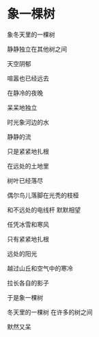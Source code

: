 # 象一棵树

象冬天里的一棵树

静静独立在其他树之间

天空阴郁

喧嚣也已经远去

在静冷的夜晚 

呆呆地独立

时光象河边的水 

静静的流
<br/>


只是紧紧地扎根

在远处的土地里

树叶已经落尽 

偶尔鸟儿落脚在光秃的枝桠

和不远处的电线杆 默默相望




任凭冰雪和寒风

只有紧紧地扎根

远处的阳光

越过山丘和空气中的寒冷

拉长各自的影子


于是象一棵树

冬天里的一棵树 在许多的树之间

默然又呆

